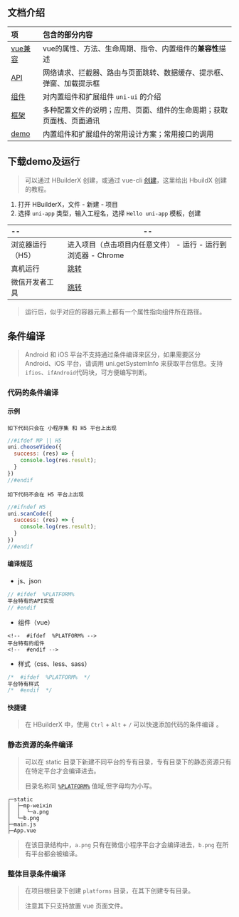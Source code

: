 ## 文档介绍

| 项                                                           | 包含的部分内容                                               |
| :----------------------------------------------------------- | :----------------------------------------------------------- |
| [vue兼容](https://uniapp.dcloud.io/vue-api)                  | vue的属性、方法、生命周期、指令、内置组件的**兼容性**描述    |
| [API](https://uniapp.dcloud.io/api/README)                   | 网络请求、拦截器、路由与页面跳转、数据缓存、提示框、弹窗、加载提示框 |
| [组件](https://uniapp.dcloud.io/component/README)            | 对内置组件和扩展组件 `uni-ui` 的介绍                         |
| [框架](https://uniapp.dcloud.io/collocation/pages)           | 多种配置文件的说明；应用、页面、组件的生命周期；获取页面栈、页面通讯 |
| [demo](https://hellouniapp.dcloud.net.cn/pages/component/checkbox/checkbox) | 内置组件和扩展组件的常用设计方案；常用接口的调用             |



## 下载demo及运行

> 可以通过 HBuilderX 创建，或通过 vue-cli [创建](https://github.com/dcloudio/hello-uniapp)，这里给出 HbuildX 创建的教程。

1. 打开 HBuilderX，文件 - 新建 - 项目
2. 选择 `uni-app` 类型，输入工程名，选择 `Hello uni-app` 模板，创建

| --               | --                                                           |
| :--------------- | ------------------------------------------------------------ |
| 浏览器运行（H5） | 进入项目（点击项目内任意文件） - 运行 - 运行到浏览器 - Chrome |
| 真机运行         | [跳转](https://uniapp.dcloud.net.cn/quickstart?id=%e8%bf%90%e8%a1%8cuni-app) |
| 微信开发者工具   | [跳转](https://uniapp.dcloud.net.cn/quickstart?id=%e8%bf%90%e8%a1%8cuni-app) |

> 运行后，似乎对应的容器元素上都有一个属性指向组件所在路径。



## 条件编译

> Android 和 iOS 平台不支持通过条件编译来区分，如果需要区分 Android、iOS 平台，请调用 uni.getSystemInfo 来获取平台信息。支持`ifios`、`ifAndroid`代码块，可方便编写判断。

### 代码的条件编译

#### 示例

`如下代码只会在 小程序集 和 H5 平台上出现`

```javascript
//#ifdef MP || H5
uni.chooseVideo({
  success: (res) => {
    console.log(res.result);
  }
})
//#endif
```

`如下代码不会在 H5 平台上出现`

```javascript
//#ifndef H5
uni.scanCode({
  success: (res) => {
    console.log(res.result);
  }
})
//#endif
```

#### 编译规范


- js、json

```javascript
// #ifdef  %PLATFORM%
平台特有的API实现
// #endif
```

- 组件（vue）

```vue
<!--  #ifdef  %PLATFORM% -->
平台特有的组件
<!--  #endif -->
```

- 样式（css、less、sass）

```css
/*  #ifdef  %PLATFORM%  */
平台特有样式
/*  #endif  */
```

#### 快捷键

> 在 HBuilderX 中，使用 `Ctrl` + `Alt` + `/` 可以快速添加代码的条件编译 。



### 静态资源的条件编译

> 可以在 static 目录下新建不同平台的专有目录，专有目录下的静态资源只有在特定平台才会编译进去。
>
> 目录名称同 [`%PLATFORM%`](https://uniapp.dcloud.io/platform?id=preprocessor) 值域,但字母均为小写。

```
┌─static                
│  ├─mp-weixin
│  │  └─a.png     
│  └─b.png
├─main.js        
├─App.vue
```

> 在该目录结构中，`a.png` 只有在微信小程序平台才会编译进去，`b.png` 在所有平台都会被编译。



### 整体目录条件编译

> 在项目根目录下创建 `platforms` 目录，在其下创建专有目录。
>
> 注意其下只支持放置 vue 页面文件。



